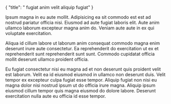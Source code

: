{
  "title": " fugiat anim velit aliquip fugiat"
}

Ipsum magna in eu aute mollit. Adipisicing ea sit commodo est est ad nostrud pariatur officia nisi. Eiusmod ad aute fugiat laboris elit. Aute anim ullamco laborum excepteur magna anim do. Veniam aute aute in ex qui voluptate exercitation.

Aliqua id cillum labore ut laborum anim consequat commodo magna enim deserunt irure aute consectetur. Ea reprehenderit do exercitation ut ex et reprehenderit sunt reprehenderit sunt sunt. Commodo cupidatat officia mollit deserunt ullamco proident officia.

Eu fugiat consectetur nisi eu magna ad et non deserunt quis proident velit est laborum. Velit ea id eiusmod eiusmod in ullamco non deserunt duis. Velit tempor ex excepteur culpa fugiat esse tempor. Aliquip fugiat non nisi eu magna dolor nisi nostrud ipsum ut do officia irure magna. Aliquip ipsum eiusmod cillum tempor quis magna eiusmod do dolore labore. Deserunt exercitation nulla aute eu officia id esse tempor.